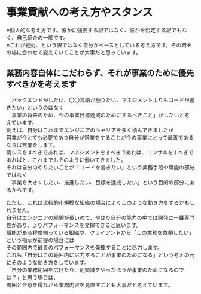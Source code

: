 # 事業貢献への考え方やスタンス  
※個人的な考え方です。誰かに強要する訳ではなく、誰かを否定する訳でもなく、自己紹介の一部です。  
※これが絶対、という訳ではなく自分がベースとしている考え方です。その時その場に合わせて変えていくことが大事だと思っています。  
  
## 業務内容自体にこだわらず、それが事業のために優先すべきかを考えます  
「バックエンドがしたい、〇〇言語が触りたい、マネジメントよりもコードが書きたい」というのはなく  
「事業の将来のため、今の事業目標達成のためにするべきこと」がしたいと考えています。  
例えば、自分はこれまでエンジニアのキャリアを多く積んできましたが  
営業が今とても必要であり自分が営業をすることが今の事業にとって最善であるならば営業をします。  
情シスをすべきであれば、マネジメントをすべきであれば、コンサルをすべきであればと、これまでもそのように働いてきました。  
それは自分のやりたいことが「コードを書きたい」という業務手段や職能の部分ではなく  
「事業を大きくしたい、推進したい、目標を達成したい」という目的の部分にあるからです。  
  
ただし、これは比較的小規模な組織の場合によくこのような動き方をするかもしれません。  
自分はエンジニアの経験が長いので、やはり自分の能力の中では開発に一番専門性があり、よりパフォーマンスを発揮できると思います。  
職能がある程度揃っている組織や、クライアントから「この業務を依頼したい」という指示が前提の場合には  
その範囲内で最善のパフォーマンスを発揮することに尽力します。  
これも「自分はこの範囲内に尽力することが事業のためになる」という考えの元にそのような動き方をしています。  
「自分の業務範囲を広げたり、別領域をやったほうが事業のためになるのでは？」と思う場合は、  
周囲と合意を得ながら業務内容を見直すことも大事だと考えています。  
